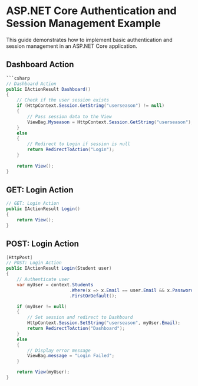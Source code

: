 # ASP.NET Core Authentication and Session Management Example

This guide demonstrates how to implement basic authentication and session management in an ASP.NET Core application.

## Dashboard Action

```csharp
```csharp
// Dashboard Action
public IActionResult Dashboard()
{
    // Check if the user session exists
    if (HttpContext.Session.GetString("userseason") != null)
    {
        // Pass session data to the View
        ViewBag.Myseason = HttpContext.Session.GetString("userseason");
    }
    else
    {
        // Redirect to Login if session is null
        return RedirectToAction("Login");
    }
    
    return View();
}
```
## GET: Login Action

```csharp
// GET: Login Action
public IActionResult Login()
{
    return View();
}
```
## POST: Login Action

```csharp
[HttpPost]
// POST: Login Action
public IActionResult Login(Student user)
{
    // Authenticate user
    var myUser = context.Students
                        .Where(x => x.Email == user.Email && x.Password == user.Password)
                        .FirstOrDefault();

    if (myUser != null)
    {
        // Set session and redirect to Dashboard
        HttpContext.Session.SetString("userseason", myUser.Email);
        return RedirectToAction("Dashboard");
    }
    else
    {
        // Display error message
        ViewBag.message = "Login Failed";
    }

    return View(myUser);
}
